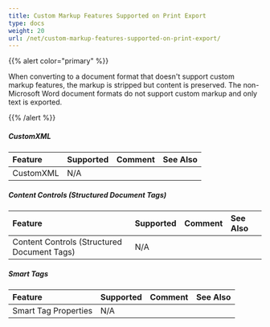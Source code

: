 ```yaml
---
title: Custom Markup Features Supported on Print Export
type: docs
weight: 20
url: /net/custom-markup-features-supported-on-print-export/
---
```


{{% alert color="primary" %}} 

When converting to a document format that doesn't support custom markup features, the markup is stripped but content is preserved. The non-Microsoft Word document formats do not support custom markup and only text is exported.

{{% /alert %}} 

##### **CustomXML**

|Feature|Supported|Comment|See Also|
| :- | :- | :- | :- |
|CustomXML |N/A | | |

##### **Content Controls (Structured Document Tags)**

|Feature|Supported|Comment|See Also|
| :- | :- | :- | :- |
|Content Controls (Structured Document Tags) |N/A | | |

##### **Smart Tags**

|Feature|Supported|Comment|See Also|
| :- | :- | :- | :- |
|Smart Tag Properties |N/A | | |

